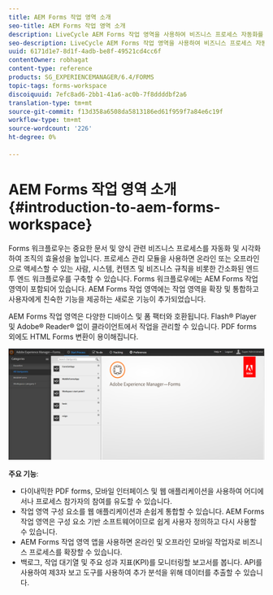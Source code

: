 ```yaml
---
title: AEM Forms 작업 영역 소개
seo-title: AEM Forms 작업 영역 소개
description: LiveCycle AEM Forms 작업 영역을 사용하여 비즈니스 프로세스 자동화를 통해 조직 효율성을 높이고 종이 없는 사무실을 만들 수 있습니다.
seo-description: LiveCycle AEM Forms 작업 영역을 사용하여 비즈니스 프로세스 자동화를 통해 조직 효율성을 높이고 종이 없는 사무실을 만들 수 있습니다.
uuid: 6171d1e7-8d1f-4adb-be8f-49521cd4cc6f
contentOwner: robhagat
content-type: reference
products: SG_EXPERIENCEMANAGER/6.4/FORMS
topic-tags: forms-workspace
discoiquuid: 7efc8ad6-2bb1-41a6-ac0b-7f8ddddbf2a6
translation-type: tm+mt
source-git-commit: f13d358a6508da5813186ed61f959f7a84e6c19f
workflow-type: tm+mt
source-wordcount: '226'
ht-degree: 0%

---
```



# AEM Forms 작업 영역 소개 {#introduction-to-aem-forms-workspace}

Forms 워크플로우는 중요한 문서 및 양식 관련 비즈니스 프로세스를 자동화 및 시각화하여 조직의 효율성을 높입니다. 프로세스 관리 모듈을 사용하면 온라인 또는 오프라인으로 액세스할 수 있는 사람, 시스템, 컨텐츠 및 비즈니스 규칙을 비롯한 간소화된 엔드 투 엔드 워크플로우를 구축할 수 있습니다. Forms 워크플로우에는 AEM Forms 작업 영역이 포함되어 있습니다. AEM Forms 작업 영역에는 작업 영역을 확장 및 통합하고 사용자에게 친숙한 기능을 제공하는 새로운 기능이 추가되었습니다.

AEM Forms 작업 영역은 다양한 디바이스 및 폼 팩터와 호환됩니다. Flash® Player 및 Adobe® Reader® 없이 클라이언트에서 작업을 관리할 수 있습니다. PDF forms 외에도 HTML Forms 변환이 용이해집니다.

![html-ws](assets/html-ws.png)

**주요 기능**:

* 다이내믹한 PDF forms, 모바일 인터페이스 및 웹 애플리케이션을 사용하여 어디에서나 프로세스 참가자의 참여를 유도할 수 있습니다.
* 작업 영역 구성 요소를 웹 애플리케이션과 손쉽게 통합할 수 있습니다. AEM Forms 작업 영역은 구성 요소 기반 소프트웨어이므로 쉽게 사용자 정의하고 다시 사용할 수 있습니다.
* AEM Forms 작업 영역 앱을 사용하면 온라인 및 오프라인 모바일 작업자로 비즈니스 프로세스를 확장할 수 있습니다.
* 백로그, 작업 대기열 및 주요 성과 지표(KPI)를 모니터링할 보고서를 봅니다. API를 사용하여 제3자 보고 도구를 사용하여 추가 분석을 위해 데이터를 추출할 수 있습니다.

